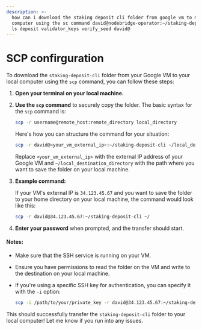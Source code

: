 ```yaml
---
description: >-
  how can i download the staking deposit cli folder from google vm to my local
  computer using the sc command david@nodebridge-operator:~/staking-deposit-cli$
  ls deposit validator_keys verify_seed david@
---
```


# SCP confirguration





To download the `staking-deposit-cli` folder from your Google VM to your local computer using the `scp` command, you can follow these steps:

1. **Open your terminal on your local machine.**
2.  **Use the `scp` command** to securely copy the folder. The basic syntax for the `scp` command is:

    ```bash
    scp -r username@remote_host:remote_directory local_directory
    ```

    Here's how you can structure the command for your situation:

    ```bash
    scp -r david@<your_vm_external_ip>:~/staking-deposit-cli ~/local_destination_directory
    ```

    Replace `<your_vm_external_ip>` with the external IP address of your Google VM and `~/local_destination_directory` with the path where you want to save the folder on your local machine.
3.  **Example command:**

    If your VM's external IP is `34.123.45.67` and you want to save the folder to your home directory on your local machine, the command would look like this:

    ```bash
    scp -r david@34.123.45.67:~/staking-deposit-cli ~/
    ```
4. **Enter your password** when prompted, and the transfer should start.

#### Notes:

* Make sure that the SSH service is running on your VM.
* Ensure you have permissions to read the folder on the VM and write to the destination on your local machine.
*   If you're using a specific SSH key for authentication, you can specify it with the `-i` option:

    ```bash
    scp -i /path/to/your/private_key -r david@34.123.45.67:~/staking-deposit-cli ~/
    ```

This should successfully transfer the `staking-deposit-cli` folder to your local computer! Let me know if you run into any issues.
